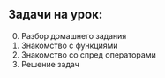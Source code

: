 ## Задачи на урок:

0. Разбор домашнего задания
1. Знакомство с функциями
2. Знакомство со спред операторами
3. Решение задач